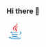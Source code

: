 ### Hi there 👋

<a href="https://www.java.com" rel="nofollow">
        <img src="https://github.com/devicons/devicon/raw/master/icons/java/java-original.svg" alt="java" style="max-width: 100%;" width="40" height="40">
    </a>

<!--
**steinmannole/steinmannole** is a ✨ _special_ ✨ repository because its `README.md` (this file) appears on your GitHub profile.

Here are some ideas to get you started:

- 🔭 I’m currently working on ...
- 🌱 I’m currently learning ...
- 👯 I’m looking to collaborate on ...
- 🤔 I’m looking for help with ...
- 💬 Ask me about ...
- 📫 How to reach me: ...
- 😄 Pronouns: ...
- ⚡ Fun fact: ...
-->

